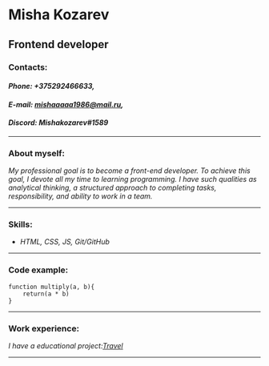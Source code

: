 # **Misha Kozarev**
## Frontend developer
### Contacts:
#### _**Phone:** +375292466633,_
#### _**E-mail:** mishaaaaa1986@mail.ru,_
#### _**Discord:** Mishakozarev#1589_

***

### About myself:
_My professional goal is to become a front-end developer. To achieve this goal, I devote all my time to learning programming. I have such qualities as analytical thinking, a structured approach to completing tasks, responsibility, and ability to work in a team._

***

### Skills:
* _HTML, CSS, JS, Git/GitHub_

***

### Сode example:
```      
function multiply(a, b){
    return(a * b)
}
```    
***

### Work experience:

_I have a educational project:[Travel](https://mishakozarev.github.io/Travel/)_

***